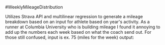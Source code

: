 #WeeklyMileageDistribution 

Utilizes Strava API and multilinear regression to generate a mileage breakdown based on an input for athlete based on year's activity. As a
runner at Columbia University who is building mileage I found it annoying to add up the numbers each week based on what the coach send out. For those 
still confused, input is ex. 75 (miles for the week) output: 
